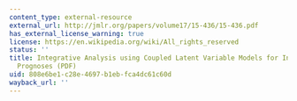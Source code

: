 ```yaml
---
content_type: external-resource
external_url: http://jmlr.org/papers/volume17/15-436/15-436.pdf
has_external_license_warning: true
license: https://en.wikipedia.org/wiki/All_rights_reserved
status: ''
title: Integrative Analysis using Coupled Latent Variable Models for Individualizing
  Prognoses (PDF)
uid: 808e6be1-c28e-4697-b1eb-fca4dc61c60d
wayback_url: ''
---
```

